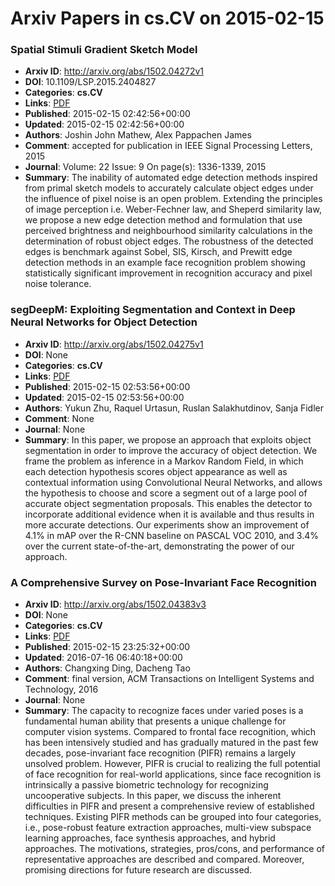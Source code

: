 # Arxiv Papers in cs.CV on 2015-02-15
### Spatial Stimuli Gradient Sketch Model
- **Arxiv ID**: http://arxiv.org/abs/1502.04272v1
- **DOI**: 10.1109/LSP.2015.2404827
- **Categories**: **cs.CV**
- **Links**: [PDF](http://arxiv.org/pdf/1502.04272v1)
- **Published**: 2015-02-15 02:42:56+00:00
- **Updated**: 2015-02-15 02:42:56+00:00
- **Authors**: Joshin John Mathew, Alex Pappachen James
- **Comment**: accepted for publication in IEEE Signal Processing Letters, 2015
- **Journal**: Volume: 22 Issue: 9 On page(s): 1336-1339, 2015
- **Summary**: The inability of automated edge detection methods inspired from primal sketch models to accurately calculate object edges under the influence of pixel noise is an open problem. Extending the principles of image perception i.e. Weber-Fechner law, and Sheperd similarity law, we propose a new edge detection method and formulation that use perceived brightness and neighbourhood similarity calculations in the determination of robust object edges. The robustness of the detected edges is benchmark against Sobel, SIS, Kirsch, and Prewitt edge detection methods in an example face recognition problem showing statistically significant improvement in recognition accuracy and pixel noise tolerance.



### segDeepM: Exploiting Segmentation and Context in Deep Neural Networks for Object Detection
- **Arxiv ID**: http://arxiv.org/abs/1502.04275v1
- **DOI**: None
- **Categories**: **cs.CV**
- **Links**: [PDF](http://arxiv.org/pdf/1502.04275v1)
- **Published**: 2015-02-15 02:53:56+00:00
- **Updated**: 2015-02-15 02:53:56+00:00
- **Authors**: Yukun Zhu, Raquel Urtasun, Ruslan Salakhutdinov, Sanja Fidler
- **Comment**: None
- **Journal**: None
- **Summary**: In this paper, we propose an approach that exploits object segmentation in order to improve the accuracy of object detection. We frame the problem as inference in a Markov Random Field, in which each detection hypothesis scores object appearance as well as contextual information using Convolutional Neural Networks, and allows the hypothesis to choose and score a segment out of a large pool of accurate object segmentation proposals. This enables the detector to incorporate additional evidence when it is available and thus results in more accurate detections. Our experiments show an improvement of 4.1% in mAP over the R-CNN baseline on PASCAL VOC 2010, and 3.4% over the current state-of-the-art, demonstrating the power of our approach.



### A Comprehensive Survey on Pose-Invariant Face Recognition
- **Arxiv ID**: http://arxiv.org/abs/1502.04383v3
- **DOI**: None
- **Categories**: **cs.CV**
- **Links**: [PDF](http://arxiv.org/pdf/1502.04383v3)
- **Published**: 2015-02-15 23:25:32+00:00
- **Updated**: 2016-07-16 06:40:18+00:00
- **Authors**: Changxing Ding, Dacheng Tao
- **Comment**: final version, ACM Transactions on Intelligent Systems and
  Technology, 2016
- **Journal**: None
- **Summary**: The capacity to recognize faces under varied poses is a fundamental human ability that presents a unique challenge for computer vision systems. Compared to frontal face recognition, which has been intensively studied and has gradually matured in the past few decades, pose-invariant face recognition (PIFR) remains a largely unsolved problem. However, PIFR is crucial to realizing the full potential of face recognition for real-world applications, since face recognition is intrinsically a passive biometric technology for recognizing uncooperative subjects. In this paper, we discuss the inherent difficulties in PIFR and present a comprehensive review of established techniques. Existing PIFR methods can be grouped into four categories, i.e., pose-robust feature extraction approaches, multi-view subspace learning approaches, face synthesis approaches, and hybrid approaches. The motivations, strategies, pros/cons, and performance of representative approaches are described and compared. Moreover, promising directions for future research are discussed.



